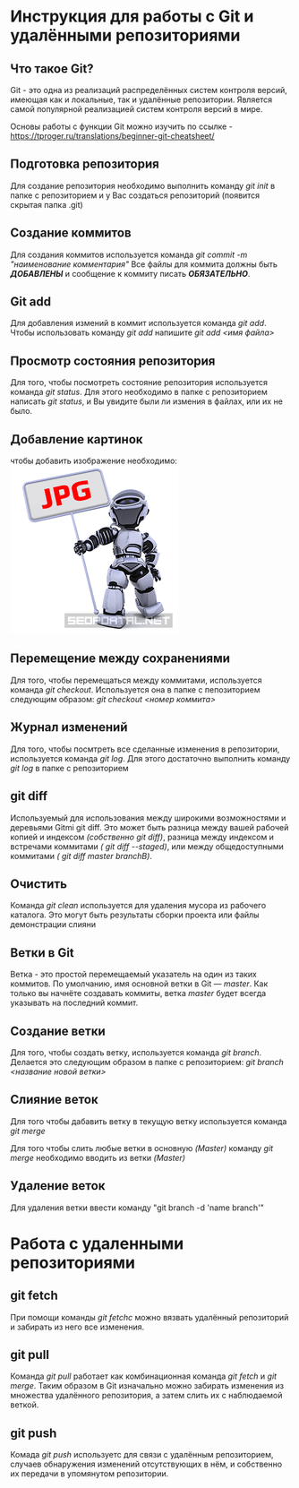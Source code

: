 # Инструкция для работы с Git и удалёнными репозиториями


## Что такое Git?

Git - это одна из реализаций распределённых систем контроля версий, имеющая как и локальные, так и удалённые репозитории. Является самой популярной реализацией систем контроля версий в мире.

Основы работы с функции Git можно изучить по ссылке - <https://tproger.ru/translations/beginner-git-cheatsheet/>

## Подготовка репозитория

Для создание репозитория необходимо выполнить команду *git init*  в папке с репозиторием и у Вас создаться репозиторий (появится скрытая папка .git)

## Создание коммитов

Для создания коммитов используется команда *git commit -m "наименование комментария"*
Все файлы для коммита должны быть ***ДОБАВЛЕНЫ*** и сообщение к коммиту писать ***ОБЯЗАТЕЛЬНО***.

## Git add

Для добавления измений в коммит используется команда *git add*. Чтобы использовать команду *git add* напишите *git add <имя файла>*

## Просмотр состояния репозитория

Для того, чтобы посмотреть состояние репозитория используется команда *git status*. Для этого необходимо в папке с репозиторием написать *git status*, и Вы увидите были ли измения в файлах, или их не было.

## Добавление картинок

чтобы добавить изображение необходимо: ![Привет, это робот](robot.png)

## Перемещение между сохранениями

Для того, чтобы перемещаться между коммитами, используется команда *git checkout*. Используется она в папке с пепозиторием следующим образом: *git checkout <номер коммита>*

## Журнал изменений

Для того, чтобы посмтреть все сделанные изменения в репозитории, используется команда *git log*. Для этого достаточно выполнить команду *git log* в папке с репозиторием

## git diff

Используемый для использования между широкими возможностями и деревьями Gitmi git diff. Это может быть разница между вашей рабочей копией и индексом *(собственно git diff)*, разница между индексом и встречами коммитами *( git diff --staged)*, или между общедоступными коммитами *( git diff master branchB)*.

## Очистить

Команда *git clean* используется для удаления мусора из рабочего каталога. Это могут быть результаты сборки проекта или файлы демонстрации слияни

## Ветки в Git

Ветка - это простой перемещаемый указатель на один из таких коммитов. По умолчанию, имя основной ветки в Git — *master*. Как только вы начнёте создавать коммиты, ветка *master* будет всегда указывать на последний коммит.

## Создание ветки

Для того, чтобы создать ветку, используется команда *git branch*. Делается это следующим образом в папке с репозиторием: *git branch <название новой ветки>*

## Слияние веток

Для того чтобы дабавить ветку в текущую ветку используется команда *git merge <name branch>*

Для того чтобы слить любые ветки в основную *(Master)* команду *git merge <name branch>* необходимо вводить из ветки *(Master)*

## Удаление веток

Для удаления ветки ввести команду "git branch -d 'name branch'"


# Работа с удаленными репозиториями

## git fetch

При помощи команды *git fetchс* можно вязвать удалённый репозиторий и забирать из него все изменения.

## git pull

Команда *git pull* работает как комбинационная команда *git fetch* и *git merge*. Таким образом в Git изначально можно забирать изменения из множества удалённого репозитория, а затем слить их с наблюдаемой веткой.

## git push

Комада *git push* используетс для связи с удалённым репозиторием, случаев обнаружения изменений отсутствующих в нём, и собственно их передачи в упомянутом репозитории.
